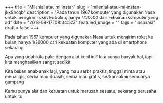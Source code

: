 +++
title = "Milenial atau mi instan"
slug = "milenial-atau-mi-instan-jkx9hqqb"
description = "Pada tahun 1967 komputer yang digunakan Nasa untuk mengirim roket ke bulan, hanya 1/36000 dari kekuatan komputer yang ad"
date = "2018-08-17T08:34:52Z"
featured_image = ""
tags = "inspirasi"
draft = false
+++ 
 
Pada tahun 1967 komputer yang digunakan Nasa untuk mengirim roket ke bulan, hanya 1/36000 dari kekuatan komputer yang ada di smartphone sekarang 

Apa yang udah kita pake dengan alat kecil ini? kita punya banyak hal, tapi kita menghasilkan sangat sedikit

Kita bukan anak-anak lagi, yang mau serba praktis, tinggal minta atau menangis, serba mau dikasih, serba mau gratis, seakan-akan semuanya gampang

Kamu punya alat dan kekuatan untuk merubah sesuatu, sekarang berusaha untuk itu